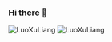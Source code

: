 ### Hi there 👋

<!--
**Idumuzhou/Idumuzhou** is a ✨ _special_ ✨ repository because its `README.md` (this file) appears on your GitHub profile.

Here are some ideas to get you started:

- 🔭 I’m currently working on ...
- 🌱 I’m currently learning ...
- 👯 I’m looking to collaborate on ...
- 🤔 I’m looking for help with ...
- 💬 Ask me about ...
- 📫 How to reach me: ...
- 😄 Pronouns: ...
- ⚡ Fun fact: ...
-->

![LuoXuLiang](https://github-readme-stats.vercel.app/api?username=Idumuzhou&&show_icons=true&theme=tokyonight&hide_title=true)
![LuoXuLiang](https://github-readme-stats.vercel.app/api/top-langs/?username=idumuzhou&layout=compact)
